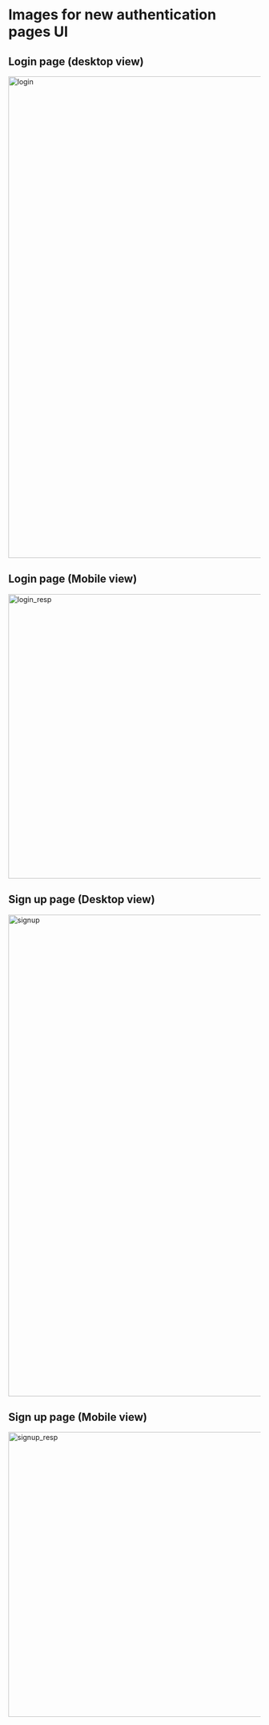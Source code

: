 # Images for new authentication pages UI

## Login page (desktop view)

<img width="960" alt="login" src="https://user-images.githubusercontent.com/72243506/126498791-d27fa738-0e83-4e50-82d1-abb11e0ac820.PNG">

## Login page (Mobile view)


<img width="567" alt="login_resp" src="https://user-images.githubusercontent.com/72243506/126498808-394446f1-7e11-449c-8e37-434d7e963379.PNG">

## Sign up page (Desktop view)

<img width="960" alt="signup" src="https://user-images.githubusercontent.com/72243506/126498813-8e2ad01d-179e-497e-b555-d958814f3d46.PNG">


## Sign up page (Mobile view)

<img width="568" alt="signup_resp" src="https://user-images.githubusercontent.com/72243506/126498828-414411e6-bfb1-4389-9847-2ca653a0884c.PNG">
